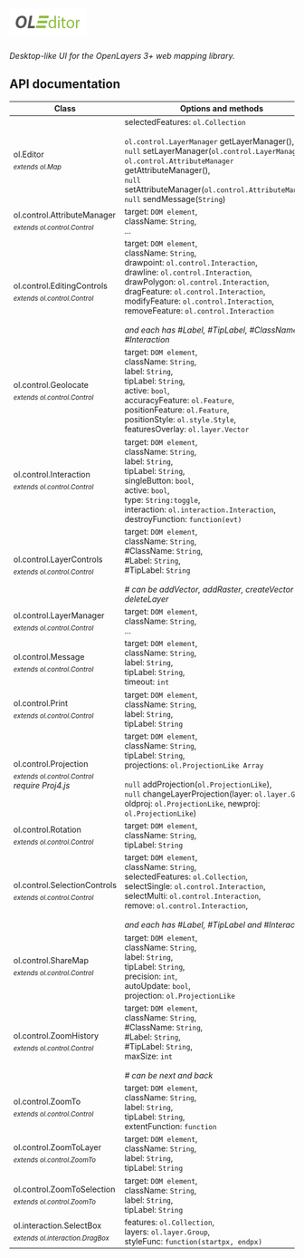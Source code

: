 # [![OLEditor](res/logo.png "OLEditor")](http://github.com/programmerg/ol3editor)
_Desktop-like UI for the OpenLayers 3+ web mapping library._

## API documentation

Class | Options and methods
----- | --------------------
ol.Editor<br><sub>_extends ol.Map_</sub> | selectedFeatures: `ol.Collection`<br><br> `ol.control.LayerManager` getLayerManager(),<br> `null` setLayerManager(`ol.control.LayerManager`),<br> `ol.control.AttributeManager` getAttributeManager(),<br> `null` setAttributeManager(`ol.control.AttributeManager`),<br> `null` sendMessage(`String`) 
ol.control.AttributeManager<br><sub>_extends ol.control.Control_</sub> | target: `DOM element`,<br> className: `String`,<br> ... 
ol.control.EditingControls<br><sub>_extends ol.control.Control_</sub> | target: `DOM element`,<br> className: `String`,<br> drawpoint: `ol.control.Interaction`,<br> drawline: `ol.control.Interaction`,<br> drawPolygon: `ol.control.Interaction`,<br> dragFeature: `ol.control.Interaction`,<br> modifyFeature: `ol.control.Interaction`,<br> removeFeature: `ol.control.Interaction`<br><br>_and each has #Label, #TipLabel, #ClassName and #Interaction_
ol.control.Geolocate<br><sub>_extends ol.control.Control_</sub> | target: `DOM element`,<br> className: `String`,<br> label: `String`,<br> tipLabel: `String`,<br> active: `bool`,<br> accuracyFeature: `ol.Feature`,<br> positionFeature: `ol.Feature`,<br> positionStyle: `ol.style.Style`,<br> featuresOverlay: `ol.layer.Vector`
ol.control.Interaction<br><sub>_extends ol.control.Control_</sub> | target: `DOM element`,<br> className: `String`,<br> label: `String`,<br> tipLabel: `String`,<br> singleButton: `bool`,<br> active: `bool`,<br> type: `String:toggle`,<br> interaction: `ol.interaction.Interaction`,<br> destroyFunction: `function(evt)`
ol.control.LayerControls<br><sub>_extends ol.control.Control_</sub> | target: `DOM element`,<br> className: `String`,<br> #ClassName: `String`,<br> #Label: `String`,<br> #TipLabel: `String`<br><br>_# can be addVector, addRaster, createVector and deleteLayer_
ol.control.LayerManager<br><sub>_extends ol.control.Control_</sub> | target: `DOM element`,<br> className: `String`,<br> ... 
ol.control.Message<br><sub>_extends ol.control.Control_</sub> | target: `DOM element`,<br> className: `String`,<br> label: `String`,<br> tipLabel: `String`,<br> timeout: `int`
ol.control.Print<br><sub>_extends ol.control.Control_ </sub>| target: `DOM element`,<br> className: `String`,<br> label: `String`,<br> tipLabel: `String`
ol.control.Projection<br><sub>_extends ol.control.Control_</sub><br>_require Proj4.js_ | target: `DOM element`,<br> className: `String`,<br> tipLabel: `String`,<br> projections: `ol.ProjectionLike Array`<br><br> `null` addProjection(`ol.ProjectionLike`),<br> `null` changeLayerProjection(layer: `ol.layer.Group`, oldproj: `ol.ProjectionLike`, newproj: `ol.ProjectionLike`)
ol.control.Rotation<br><sub>_extends ol.control.Control_</sub> | target: `DOM element`,<br> className: `String`,<br> tipLabel: `String`
ol.control.SelectionControls<br><sub>_extends ol.control.Control_</sub> | target: `DOM element`,<br> className: `String`,<br> selectedFeatures: `ol.Collection`,<br> selectSingle: `ol.control.Interaction`,<br> selectMulti: `ol.control.Interaction`,<br> remove: `ol.control.Interaction`,<br><br> _and each has #Label, #TipLabel and #Interaction_
ol.control.ShareMap<br><sub>_extends ol.control.Control_</sub> | target: `DOM element`,<br> className: `String`,<br> label: `String`,<br> tipLabel: `String`,<br> precision: `int`,<br> autoUpdate: `bool`,<br> projection: `ol.ProjectionLike` | `{center, zoom, rotation}` getState(),<br> `null` setState(`{center, zoom, rotation}`) 
ol.control.ZoomHistory<br><sub>_extends ol.control.Control_</sub> | target: `DOM element`,<br> className: `String`,<br> #ClassName: `String`,<br> #Label: `String`,<br> #TipLabel: `String`,<br> maxSize: `int` <br><br>_# can be next and back_
ol.control.ZoomTo<br><sub>_extends ol.control.Control_</sub> | target: `DOM element`,<br> className: `String`,<br> label: `String`,<br> tipLabel: `String`,<br> extentFunction: `function`
ol.control.ZoomToLayer<br><sub>_extends ol.control.ZoomTo_</sub> | target: `DOM element`,<br> className: `String`,<br> label: `String`,<br> tipLabel: `String`
ol.control.ZoomToSelection<br><sub>_extends ol.control.ZoomTo_</sub> | target: `DOM element`,<br> className: `String`,<br> label: `String`,<br> tipLabel: `String`
ol.interaction.SelectBox<br><sub>_extends ol.interaction.DragBox_</sub> | features:  `ol.Collection`,<br> layers:  `ol.layer.Group`,<br> styleFunc: `function(startpx, endpx)`

